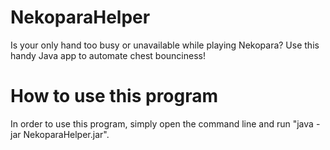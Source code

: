 # NekoparaHelper
Is your only hand too busy or unavailable while playing Nekopara? Use this handy Java app to automate chest bounciness!

# How to use this program
In order to use this program, simply open the command line and run "java -jar NekoparaHelper.jar".
